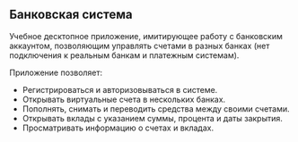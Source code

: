 ## Банковская система
Учебное десктопное приложение, имитирующее работу с банковским аккаунтом, позволяющим управлять счетами в разных банках (нет подключения к реальным банкам и платежным системам).

Приложение позволяет:
* Регистрироваться и авторизовываться в системе.
* Открывать виртуальные счета в нескольких банках.
* Пополнять, снимать и переводить средства между своими счетами.
* Открывать вклады с указанием суммы, процента и даты закрытия.
* Просматривать информацию о счетах и вкладах.
